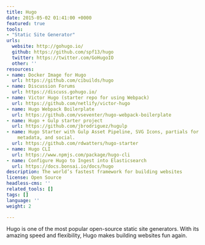 ```yaml
---
title: Hugo
date: 2015-05-02 01:41:00 +0000
featured: true
tools:
- "Static Site Generator"
urls:
  website: http://gohugo.io/
  github: https://github.com/spf13/hugo
  twitter: https://twitter.com/GoHugoIO
  other: ''
resources:
- name: Docker Image for Hugo
  url: https://github.com/cibuilds/hugo
- name: Discussion Forums
  url: https://discuss.gohugo.io/
- name: Victor Hugo (starter repo for using Webpack)
  url: https://github.com/netlify/victor-hugo
- name: Hugo Webpack Boilerplate
  url: https://github.com/vseventer/hugo-webpack-boilerplate
- name: Hugo + Gulp starter project
  url: https://github.com/jbrodriguez/hugulp
- name: Hugo Starter with Gulp Asset Pipeline, SVG Icons, partials for global components,
    metadata, and social.
  url: https://github.com/rdwatters/hugo-starter
- name: Hugo CLI
  url: https://www.npmjs.com/package/hugo-cli
- name: Configure Hugo to Ingest into Elasticsearch
  url: https://docs.bonsai.io/docs/hugo
description: The world’s fastest framework for building websites
license: Open Source
headless-cms: ''
related_tools: []
tags: []
language: ''
weight: 2

---
```

Hugo is one of the most popular open-source static site generators. With its amazing speed and flexibility, Hugo makes building websites fun again.